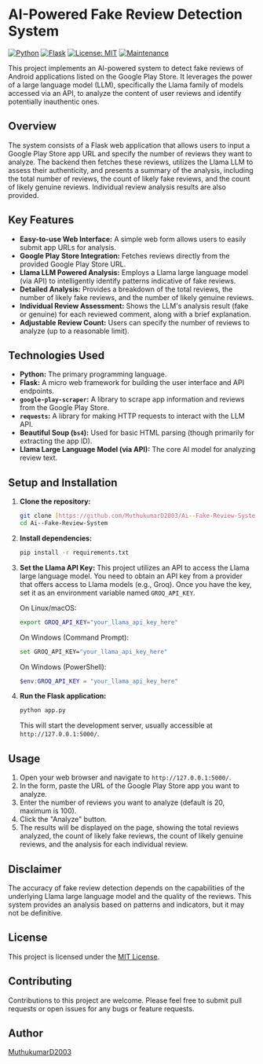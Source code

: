 # AI-Powered Fake Review Detection System

[![Python](https://img.shields.io/badge/Python-3.7+-blue.svg)](https://www.python.org/downloads/)
[![Flask](https://img.shields.io/badge/Flask-%E2%98%AB%EF%B8%8F-brightgreen.svg)](https://flask.palletsprojects.com/)
[![License: MIT](https://img.shields.io/badge/License-MIT-yellow.svg)](https://opensource.org/licenses/MIT)
[![Maintenance](https://img.shields.io/badge/Maintained%3F-yes-green.svg)](https://github.com/MuthukumarD2003/Ai--Fake-Review-System/graphs/commit-activity)

This project implements an AI-powered system to detect fake reviews of Android applications listed on the Google Play Store. It leverages the power of a large language model (LLM), specifically the Llama family of models accessed via an API, to analyze the content of user reviews and identify potentially inauthentic ones.

## Overview

The system consists of a Flask web application that allows users to input a Google Play Store app URL and specify the number of reviews they want to analyze. The backend then fetches these reviews, utilizes the Llama LLM to assess their authenticity, and presents a summary of the analysis, including the total number of reviews, the count of likely fake reviews, and the count of likely genuine reviews. Individual review analysis results are also provided.

## Key Features

* **Easy-to-use Web Interface:** A simple web form allows users to easily submit app URLs for analysis.
* **Google Play Store Integration:** Fetches reviews directly from the provided Google Play Store URL.
* **Llama LLM Powered Analysis:** Employs a Llama large language model (via API) to intelligently identify patterns indicative of fake reviews.
* **Detailed Analysis:** Provides a breakdown of the total reviews, the number of likely fake reviews, and the number of likely genuine reviews.
* **Individual Review Assessment:** Shows the LLM's analysis result (fake or genuine) for each reviewed comment, along with a brief explanation.
* **Adjustable Review Count:** Users can specify the number of reviews to analyze (up to a reasonable limit).

## Technologies Used

* **Python:** The primary programming language.
* **Flask:** A micro web framework for building the user interface and API endpoints.
* **`google-play-scraper`:** A library to scrape app information and reviews from the Google Play Store.
* **`requests`:** A library for making HTTP requests to interact with the LLM API.
* **Beautiful Soup (`bs4`):** Used for basic HTML parsing (though primarily for extracting the app ID).
* **Llama Large Language Model (via API):** The core AI model for analyzing review text.

## Setup and Installation

1.  **Clone the repository:**
    ```bash
    git clone [https://github.com/MuthukumarD2003/Ai--Fake-Review-System.git](https://github.com/MuthukumarD2003/Ai--Fake-Review-System.git)
    cd Ai--Fake-Review-System
    ```

2.  **Install dependencies:**
    ```bash
    pip install -r requirements.txt
    ```

3.  **Set the Llama API Key:**
    This project utilizes an API to access the Llama large language model. You need to obtain an API key from a provider that offers access to Llama models (e.g., Groq). Once you have the key, set it as an environment variable named `GROQ_API_KEY`.

    On Linux/macOS:
    ```bash
    export GROQ_API_KEY="your_llama_api_key_here"
    ```

    On Windows (Command Prompt):
    ```bash
    set GROQ_API_KEY="your_llama_api_key_here"
    ```

    On Windows (PowerShell):
    ```powershell
    $env:GROQ_API_KEY = "your_llama_api_key_here"
    ```

4.  **Run the Flask application:**
    ```bash
    python app.py
    ```

    This will start the development server, usually accessible at `http://127.0.0.1:5000/`.

## Usage

1.  Open your web browser and navigate to `http://127.0.0.1:5000/`.
2.  In the form, paste the URL of the Google Play Store app you want to analyze.
3.  Enter the number of reviews you want to analyze (default is 20, maximum is 100).
4.  Click the "Analyze" button.
5.  The results will be displayed on the page, showing the total reviews analyzed, the count of likely fake reviews, the count of likely genuine reviews, and the analysis for each individual review.

## Disclaimer

The accuracy of fake review detection depends on the capabilities of the underlying Llama large language model and the quality of the reviews. This system provides an analysis based on patterns and indicators, but it may not be definitive.

## License

This project is licensed under the [MIT License](https://opensource.org/licenses/MIT).

## Contributing

Contributions to this project are welcome. Please feel free to submit pull requests or open issues for any bugs or feature requests.

## Author

[MuthukumarD2003](https://github.com/MuthukumarD2003)
